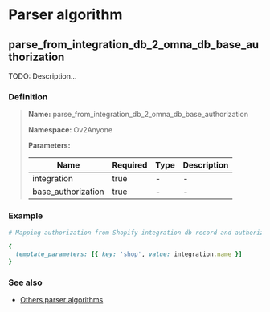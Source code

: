 # Parser algorithm
 
## parse_from_integration_db_2_omna_db_base_authorization

TODO: Description...
    
### Definition

> **Name:** parse_from_integration_db_2_omna_db_base_authorization
> 
> **Namespace:** Ov2Anyone
>
> **Parameters:**
> 
> | Name | Required | Type | Description |
> | ---- | -------- | ---- | ----------- |
> | integration | true | - | - |
> | base_authorization | true | - | - |

### Example
```ruby
# Mapping authorization from Shopify integration db record and authorization base of the integration channel.

{
  template_parameters: [{ key: 'shop', value: integration.name }]
}
```

### See also
* [Others parser algorithms](overview?id=parse_from_integration_db_2_omna_db_base_authorization)